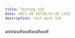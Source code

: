 ```yaml
---
title: Testing 123
date: 2021-10-16T18:52:45.115Z
description: test post 124
---
```

adsfasdfasdfasdfasdf